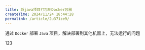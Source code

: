 ```yaml
---
title: 将java项目打包到Docker容器
createTime: 2024/11/24 18:44:28
permalink: /article/2u371ze9/
---
```


通过 `Docker` 部署 `Java` 项目，解决部署到其他机器上，无法运行的问题

<!-- more -->

123
